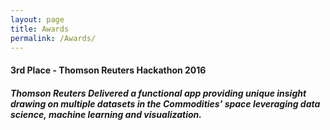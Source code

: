 ```yaml
---
layout: page
title: Awards
permalink: /Awards/
---
```

<h4> 3rd Place - Thomson Reuters Hackathon 2016
<h5> Thomson Reuters
Delivered a functional app providing unique insight drawing on multiple datasets in the Commodities' space leveraging data science, machine learning and visualization.
